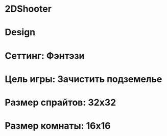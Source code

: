 # 2DShooter


# Design

# Сеттинг: Фэнтэзи
# Цель игры: Зачистить подземелье


# Размер спрайтов: 32x32
# Размер комнаты: 16x16
